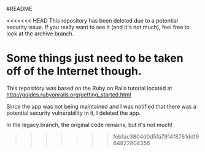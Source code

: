 #README

<<<<<<< HEAD
This repository has been deleted due to a potential security issue. If you really want to see it (and it's not much), feel free to look at the archive branch.

Some things just need to be taken off of the Internet though.
=======
This repository was based on the Ruby on Rails tutorial located at http://guides.rubyonrails.org/getting_started.html

Since the app was not being maintained and I was notified that there was a potential security vulnerability in it, I deleted the app.

In the legacy branch, the original code remains, but it's not much!
>>>>>>> feb1ac3804d0d5fa7914f8761ddf964822804356
